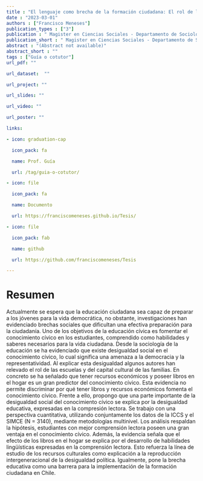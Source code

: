 ```yaml
---
title : "El lenguaje como brecha de la formación ciudadana: El rol de la comprensión lectora sobre las habilidades para la ciudadanía y el conocimiento cívico."
date : "2023-03-01"
authors : ["Francisco Meneses"]
publication_types : ["3"]
publication : " Magister en Ciencias Sociales - Departamento de Sociología, Facultad de Ciencias Sociales, Universidad de Chile. Santiago de Chile"
publication_short : " Magister en Ciencias Sociales - Departamento de Sociología, Facultad de Ciencias Sociales, Universidad de Chile. Santiago de Chile"
abstract : "(Abstract not available)"
abstract_short : ""
tags : ["Guía o cotutor"]
url_pdf: ""

url_dataset:  ""

url_project: ""

url_slides: ""

url_video: ""

url_poster: ""

links:

- icon: graduation-cap

  icon_pack: fa

  name: Prof. Guía

  url: /tag/guia-o-cotutor/

- icon: file

  icon_pack: fa

  name: Documento

  url: https://franciscomeneses.github.io/Tesis/

- icon: file

  icon_pack: fab

  name: github

  url: https://github.com/franciscomeneses/Tesis

---
```


# Resumen

Actualmente se espera que la educación ciudadana sea capaz de preparar a los jóvenes para la vida democrática, no obstante, investigaciones han evidenciado brechas sociales que dificultan una efectiva preparación para la ciudadanía. Uno de los objetivos de la educación cívica es fomentar el conocimiento cívico en los estudiantes, comprendido como habilidades y saberes necesarios para la vida ciudadana. Desde la sociología de la educación se ha evidenciado que existe desigualdad social en el conocimiento cívico, lo cual significa una amenaza a la democracia y la representatividad. Al explicar esta desigualdad algunos autores han relevado el rol de las escuelas y del capital cultural de las familias. En concreto se ha señalado que tener recursos económicos y poseer libros en el hogar es un gran predictor del conocimiento cívico. Esta evidencia no permite discriminar por qué tener libros y recursos económicos fomenta el conocimiento cívico. Frente a ello, propongo que una parte importante de la desigualdad social del conocimiento cívico se explica por la desigualdad educativa, expresadas en la compresión lectora. Se trabajo con una perspectiva cuantitativa, utilizando conjuntamente los datos de la ICCS y el SIMCE (N = 3140), mediante metodologías multinivel. Los análisis respaldan la hipótesis, estudiantes con mejor comprensión lectora poseen una gran ventaja en el conocimiento cívico. Además, la evidencia señala que el efecto de los libros en el hogar se explica por el desarrollo de habilidades lingüísticas expresadas en la comprensión lectora. Esto refuerza la línea de estudio de los recursos culturales como explicación a la reproducción intergeneracional de la desigualdad política. Igualmente, pone la brecha educativa como una barrera para la implementación de la formación ciudadana en Chile.
